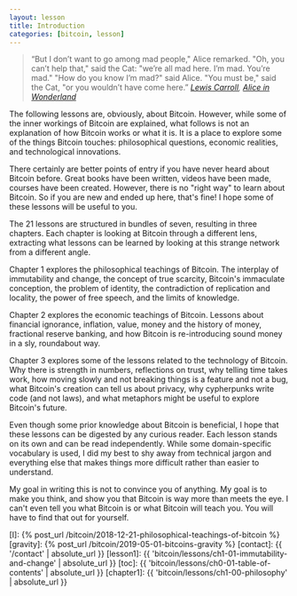 ```yaml
---
layout: lesson
title: Introduction
categories: [bitcoin, lesson]
---
```

> “But I don’t want to go among mad people," Alice remarked.
> "Oh, you can’t help that," said the Cat: "we’re all mad here. I’m mad. You’re mad."
> "How do you know I’m mad?" said Alice.
> "You must be," said the Cat, "or you wouldn’t have come here.”
> <cite>[Lewis Carroll][carroll], [Alice in Wonderland][alice]</cite>

The following lessons are, obviously, about Bitcoin. However, while some of the
inner workings of Bitcoin are explained, what follows is not an explanation of
how Bitcoin works or what it is. It is a place to explore some of the things
Bitcoin touches: philosophical questions, economic realities, and technological
innovations.

There certainly are better points of entry if you have never heard about Bitcoin
before. Great books have been written, videos have been made, courses have been
created. However, there is no "right way" to learn about Bitcoin. So if you are
new and ended up here, that's fine! I hope some of these lessons will be useful
to you.

The 21 lessons are structured in bundles of seven, resulting in three chapters.
Each chapter is looking at Bitcoin through a different lens, extracting what
lessons can be learned by looking at this strange network from a different
angle.

Chapter 1 explores the philosophical teachings of Bitcoin. The interplay of
immutability and change, the concept of true scarcity, Bitcoin's immaculate
conception, the problem of identity, the contradiction of replication and
locality, the power of free speech, and the limits of knowledge.

Chapter 2 explores the economic teachings of Bitcoin. Lessons about financial
ignorance, inflation, value, money and the history of money, fractional reserve
banking, and how Bitcoin is re-introducing sound money in a sly, roundabout way.

Chapter 3 explores some of the lessons related to the technology of Bitcoin. Why
there is strength in numbers, reflections on trust, why telling time takes work,
how moving slowly and not breaking things is a feature and not a bug, what
Bitcoin's creation can tell us about privacy, why cypherpunks write code (and
not laws), and what metaphors might be useful to explore Bitcoin's future.

Even though some prior knowledge about Bitcoin is beneficial, I hope that these
lessons can be digested by any curious reader. Each lesson stands on its own and
can be read independently. While some domain-specific vocabulary is used, I did
my best to shy away from technical jargon and everything else that makes things
more difficult rather than easier to understand.

My goal in writing this is not to convince you of anything. My goal is to make
you think, and show you that Bitcoin is way more than meets the eye. I can't
even tell you what Bitcoin is or what Bitcoin will teach you. You will have to
find that out for yourself.

<!-- Internal -->
[I]: {% post_url /bitcoin/2018-12-21-philosophical-teachings-of-bitcoin %}
[gravity]: {% post_url /bitcoin/2019-05-01-bitcoins-gravity %}
[contact]: {{ '/contact' | absolute_url }}
[lesson1]: {{ 'bitcoin/lessons/ch1-01-immutability-and-change' | absolute_url }}
[toc]: {{ 'bitcoin/lessons/ch0-01-table-of-contents' | absolute_url }}
[chapter1]: {{ 'bitcoin/lessons/ch1-00-philosophy' | absolute_url }}

<!-- Twitter -->
[dergigi]: https://twitter.com/dergigi

<!-- Wikipedia -->
[alice]: https://en.wikipedia.org/wiki/Alice%27s_Adventures_in_Wonderland
[carroll]: https://en.wikipedia.org/wiki/Lewis_Carroll
